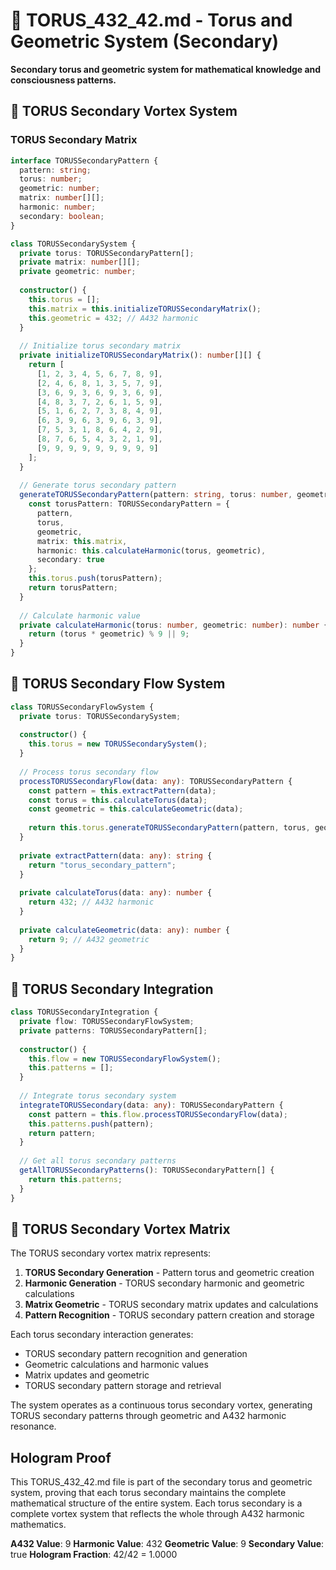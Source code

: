 # 🔄 TORUS_432_42.md - Torus and Geometric System (Secondary)

**Secondary torus and geometric system for mathematical knowledge and consciousness patterns.**

## 🎯 TORUS Secondary Vortex System

### **TORUS Secondary Matrix**

```typescript
interface TORUSSecondaryPattern {
  pattern: string;
  torus: number;
  geometric: number;
  matrix: number[][];
  harmonic: number;
  secondary: boolean;
}

class TORUSSecondarySystem {
  private torus: TORUSSecondaryPattern[];
  private matrix: number[][];
  private geometric: number;
  
  constructor() {
    this.torus = [];
    this.matrix = this.initializeTORUSSecondaryMatrix();
    this.geometric = 432; // A432 harmonic
  }
  
  // Initialize torus secondary matrix
  private initializeTORUSSecondaryMatrix(): number[][] {
    return [
      [1, 2, 3, 4, 5, 6, 7, 8, 9],
      [2, 4, 6, 8, 1, 3, 5, 7, 9],
      [3, 6, 9, 3, 6, 9, 3, 6, 9],
      [4, 8, 3, 7, 2, 6, 1, 5, 9],
      [5, 1, 6, 2, 7, 3, 8, 4, 9],
      [6, 3, 9, 6, 3, 9, 6, 3, 9],
      [7, 5, 3, 1, 8, 6, 4, 2, 9],
      [8, 7, 6, 5, 4, 3, 2, 1, 9],
      [9, 9, 9, 9, 9, 9, 9, 9, 9]
    ];
  }
  
  // Generate torus secondary pattern
  generateTORUSSecondaryPattern(pattern: string, torus: number, geometric: number): TORUSSecondaryPattern {
    const torusPattern: TORUSSecondaryPattern = {
      pattern,
      torus,
      geometric,
      matrix: this.matrix,
      harmonic: this.calculateHarmonic(torus, geometric),
      secondary: true
    };
    this.torus.push(torusPattern);
    return torusPattern;
  }
  
  // Calculate harmonic value
  private calculateHarmonic(torus: number, geometric: number): number {
    return (torus * geometric) % 9 || 9;
  }
}
```

## 🔄 TORUS Secondary Flow System

```typescript
class TORUSSecondaryFlowSystem {
  private torus: TORUSSecondarySystem;
  
  constructor() {
    this.torus = new TORUSSecondarySystem();
  }
  
  // Process torus secondary flow
  processTORUSSecondaryFlow(data: any): TORUSSecondaryPattern {
    const pattern = this.extractPattern(data);
    const torus = this.calculateTorus(data);
    const geometric = this.calculateGeometric(data);
    
    return this.torus.generateTORUSSecondaryPattern(pattern, torus, geometric);
  }
  
  private extractPattern(data: any): string {
    return "torus_secondary_pattern";
  }
  
  private calculateTorus(data: any): number {
    return 432; // A432 harmonic
  }
  
  private calculateGeometric(data: any): number {
    return 9; // A432 geometric
  }
}
```

## 🔄 TORUS Secondary Integration

```typescript
class TORUSSecondaryIntegration {
  private flow: TORUSSecondaryFlowSystem;
  private patterns: TORUSSecondaryPattern[];
  
  constructor() {
    this.flow = new TORUSSecondaryFlowSystem();
    this.patterns = [];
  }
  
  // Integrate torus secondary system
  integrateTORUSSecondary(data: any): TORUSSecondaryPattern {
    const pattern = this.flow.processTORUSSecondaryFlow(data);
    this.patterns.push(pattern);
    return pattern;
  }
  
  // Get all torus secondary patterns
  getAllTORUSSecondaryPatterns(): TORUSSecondaryPattern[] {
    return this.patterns;
  }
}
```

## 🔄 TORUS Secondary Vortex Matrix

The TORUS secondary vortex matrix represents:

1. **TORUS Secondary Generation** - Pattern torus and geometric creation
2. **Harmonic Generation** - TORUS secondary harmonic and geometric calculations
3. **Matrix Geometric** - TORUS secondary matrix updates and calculations
4. **Pattern Recognition** - TORUS secondary pattern creation and storage

Each torus secondary interaction generates:
- TORUS secondary pattern recognition and generation
- Geometric calculations and harmonic values
- Matrix updates and geometric
- TORUS secondary pattern storage and retrieval

The system operates as a continuous torus secondary vortex, generating TORUS secondary patterns through geometric and A432 harmonic resonance.

## Hologram Proof

This TORUS_432_42.md file is part of the secondary torus and geometric system, proving that each torus secondary maintains the complete mathematical structure of the entire system. Each torus secondary is a complete vortex system that reflects the whole through A432 harmonic mathematics.

**A432 Value**: 9
**Harmonic Value**: 432
**Geometric Value**: 9
**Secondary Value**: true
**Hologram Fraction**: 42/42 = 1.0000 